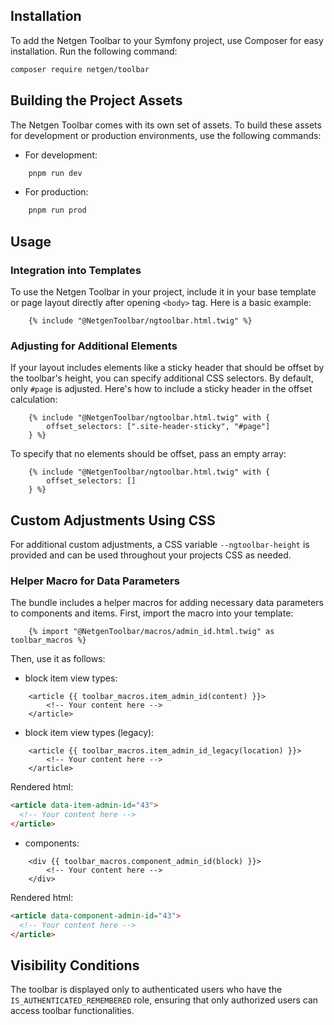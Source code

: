 ## Installation

To add the Netgen Toolbar to your Symfony project, use Composer for easy installation. Run the following command:

```bash
composer require netgen/toolbar
```

## Building the Project Assets

The Netgen Toolbar comes with its own set of assets. To build these assets for development or production environments, use the following commands:

- For development:

```bash
    pnpm run dev
```

- For production:

```bash
    pnpm run prod
```

## Usage

### Integration into Templates

To use the Netgen Toolbar in your project, include it in your base template or page layout directly after opening `<body>` tag. Here is a basic example:

```twig
    {% include "@NetgenToolbar/ngtoolbar.html.twig" %}
```

### Adjusting for Additional Elements

If your layout includes elements like a sticky header that should be offset by the toolbar's height, you can specify additional CSS selectors. By default, only `#page` is adjusted. Here's how to include a sticky header in the offset calculation:

```twig
    {% include "@NetgenToolbar/ngtoolbar.html.twig" with {
        offset_selectors: [".site-header-sticky", "#page"]
    } %}
```

To specify that no elements should be offset, pass an empty array:

```twig
    {% include "@NetgenToolbar/ngtoolbar.html.twig" with {
        offset_selectors: []
    } %}
```

## Custom Adjustments Using CSS

For additional custom adjustments, a CSS variable `--ngtoolbar-height` is provided and can be used throughout your projects CSS as needed.

### Helper Macro for Data Parameters

The bundle includes a helper macros for adding necessary data parameters to components and items. First, import the macro into your template:

```twig
    {% import "@NetgenToolbar/macros/admin_id.html.twig" as toolbar_macros %}
```

Then, use it as follows:

- block item view types:

```twig
    <article {{ toolbar_macros.item_admin_id(content) }}>
        <!-- Your content here -->
    </article>
```

- block item view types (legacy):

```twig
    <article {{ toolbar_macros.item_admin_id_legacy(location) }}>
        <!-- Your content here -->
    </article>
```

Rendered html:

```html
<article data-item-admin-id="43">
  <!-- Your content here -->
</article>
```

- components:

```twig
    <div {{ toolbar_macros.component_admin_id(block) }}>
        <!-- Your content here -->
    </div>
```

Rendered html:

```html
<article data-component-admin-id="43">
  <!-- Your content here -->
</article>
```

## Visibility Conditions

The toolbar is displayed only to authenticated users who have the `IS_AUTHENTICATED_REMEMBERED` role, ensuring that only authorized users can access toolbar functionalities.

